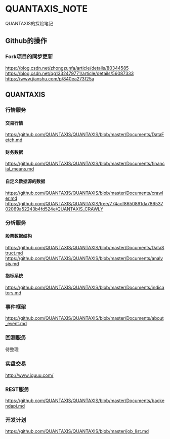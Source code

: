 # QUANTAXIS_NOTE
QUANTAXIS的探险笔记

## Github的操作
### Fork项目的同步更新
https://blog.csdn.net/zhongzunfa/article/details/80344585
https://blog.csdn.net/qq1332479771/article/details/56087333
https://www.jianshu.com/p/840ea273f25a

## QUANTAXIS
### 行情服务
#### 交易行情
https://github.com/QUANTAXIS/QUANTAXIS/blob/master/Documents/DataFetch.md
#### 财务数据
https://github.com/QUANTAXIS/QUANTAXIS/blob/master/Documents/financial_means.md
#### 自定义数据源的数据
https://github.com/QUANTAXIS/QUANTAXIS/blob/master/Documents/crawler.md
https://github.com/QUANTAXIS/QUANTAXIS/tree/774acf8650891da78653702069a52243b4fd524e/QUANTAXIS_CRAWLY


### 分析服务
#### 股票数据结构
https://github.com/QUANTAXIS/QUANTAXIS/blob/master/Documents/DataStruct.md
https://github.com/QUANTAXIS/QUANTAXIS/blob/master/Documents/analysis.md

#### 指标系统
https://github.com/QUANTAXIS/QUANTAXIS/blob/master/Documents/indicators.md

### 事件框架
https://github.com/QUANTAXIS/QUANTAXIS/blob/master/Documents/about_event.md

### 回测服务
待整理

### 实盘交易
http://www.iguuu.com/

### REST服务
https://github.com/QUANTAXIS/QUANTAXIS/blob/master/Documents/backendapi.md

### 开发计划
https://github.com/QUANTAXIS/QUANTAXIS/blob/master/job_list.md

